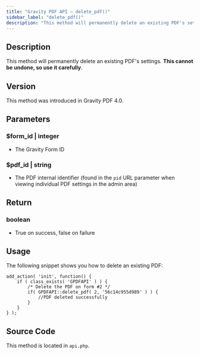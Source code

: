```yaml
---
title: "Gravity PDF API – delete_pdf()"
sidebar_label: "delete_pdf()"
description: "This method will permanently delete an existing PDF's settings. This cannot be undone so use it carefully."
---
```


## Description 

This method will permanently delete an existing PDF's settings. **This cannot be undone, so use it carefully**.

## Version 

This method was introduced in Gravity PDF 4.0.

## Parameters 

### $form\_id \| integer
* The Gravity Form ID

### $pdf\_id \| string
* The PDF internal identifier (found in the `pid` URL parameter when viewing individual PDF settings in the admin area)

## Return 

### boolean
* True on success, false on failure

## Usage 

The following snippet shows you how to delete an existing PDF:

```
add_action( 'init', function() {
    if ( class_exists( 'GPDFAPI' ) ) {
        /* Delete the PDF on form #2 */
        if( GPDFAPI::delete_pdf( 2, '56c14c955d989' ) ) {
            //PDF deleted successfully
        }
    }
} );
```

## Source Code 

This method is located in `api.php`.
